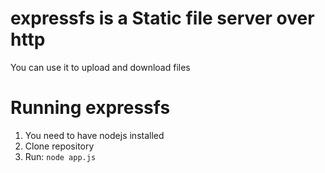 # expressfs is a Static file server over http
You can use it to upload and download files

# Running expressfs
1. You need to have nodejs installed
2. Clone repository
3. Run: 
    ``node app.js``
